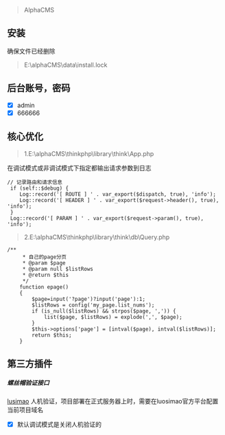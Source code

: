> AlphaCMS

## 安装
确保文件已经删除
> E:\alphaCMS\data\install.lock
## 后台账号，密码
- [x] admin 
- [x] 666666
## 核心优化
> 1.E:\alphaCMS\thinkphp\library\think\App.php

在调试模式或非调试模式下指定都输出请求参数到日志
```
// 记录路由和请求信息
 if (self::$debug) {
    Log::record('[ ROUTE ] ' . var_export($dispatch, true), 'info');
    Log::record('[ HEADER ] ' . var_export($request->header(), true), 'info');
 }
 Log::record('[ PARAM ] ' . var_export($request->param(), true), 'info');
```

> 2.E:\alphaCMS\thinkphp\library\think\db\Query.php


```
/**
     * 自己的page分页
     * @param $page
     * @param null $listRows
     * @return $this
     */
    function epage()
    {
        $page=input('?page')?input('page'):1;
        $listRows = config('my_page.list_nums');
        if (is_null($listRows) && strpos($page, ',')) {
            list($page, $listRows) = explode(',', $page);
        }
        $this->options['page'] = [intval($page), intval($listRows)];
        return $this;
    }
```
## 第三方插件
##### 螺丝帽验证接口
[lusimao](https://luosimao.com/service/sms)
人机验证，项目部署在正式服务器上时，需要在luosimao官方平台配置当前项目域名
- [x] 默认调试模式是关闭人机验证的